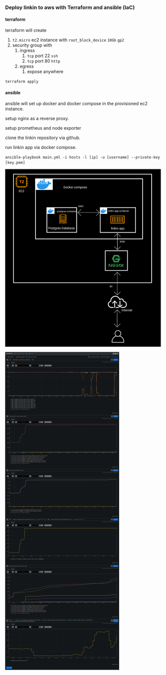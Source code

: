 ### Deploy linkin to aws with Terraform and ansible (IaC)

#### terraform

terraform will create

1. `t2.micro` ec2 instance with `root_block_device` `10Gb` `gp2`
2. security group with
   1. ingress
      1. `tcp` port 22 `ssh`
      2. `tcp` port 80 `http`
      <!-- 3. `tcp` port 3000 testing linkin app -->
   2. egress
      1. expose anywhere

`terraform apply`

#### ansible

ansible will set up docker and docker compose in the provisioned ec2 instance.

setup nginx as a reverse proxy.

setup prometheus and node exporter

clone the linkin repository via github.

run linkin app via docker compose.

`ansible-playbook main.yml -i hosts -l [ip] -u [username] --private-key [key.pem]`

![diagram](diagram.png)

![diagram](prometheous.png)
